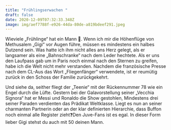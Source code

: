 ```yaml
---
title: "Frühlingserwachen "
draft: false
date: 2020-12-09T07:32:33.348Z
image: img/aef7788f-e926-44da-80de-a819bdeef291.jpeg
---
```

Wieviele „Frühlinge“ hat ein Mann 🤭. Wenn ich mir die Höhenflüge von Methusalem „Gigi“ vor Augen führe, müssen es mindestens ein halbes Dutzend sein. Was hatte ich ihm nicht alles ans Herz gelegt, als er langsamer als eine „Bahnschranke“ nach dem Leder hechtete. Als er uns den Laufpass gab um in Paris noch einmal nach den Sternen zu greifen, habe ich die Welt nicht mehr verstanden. Nachdem die französische Presse nach dem CL-Aus das Wort „Fliegenfänger“ verwendete, ist er reumütig zurück in den Schoss der Familie zurückgekehrt.

Und siehe da, seither fliegt der „Teenie“ mit der Rückennummer  78 wie ein Engel durch die Lüfte. Gestern bei der Galavorstellung seiner „Vecchia Signora“  hat er Messi und Ronaldo die Show gestohlen, Mindestens drei seiner Paraden verdienten das Prädikat Weltklasse. Liegt es nun an seiner charmanten Partnerin oder an der klar definierten Hierarchie, dass Buffon noch einmal alle Register zieht❓Den Juve-Fans ist es egal. In dieser Form lieber Gigi stehst du auch mit 50 deinen Mann.